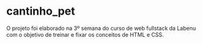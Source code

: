 # cantinho_pet
 O projeto foi elaborado na 3º semana do curso de web fullstack da Labenu com o objetivo de treinar e fixar os conceitos de HTML e CSS.
